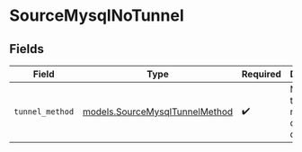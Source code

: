 # SourceMysqlNoTunnel


## Fields

| Field                                                                  | Type                                                                   | Required                                                               | Description                                                            |
| ---------------------------------------------------------------------- | ---------------------------------------------------------------------- | ---------------------------------------------------------------------- | ---------------------------------------------------------------------- |
| `tunnel_method`                                                        | [models.SourceMysqlTunnelMethod](../models/sourcemysqltunnelmethod.md) | :heavy_check_mark:                                                     | No ssh tunnel needed to connect to database                            |